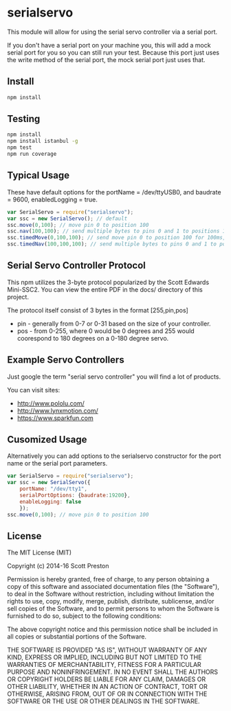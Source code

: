# serialservo

This module will allow for using the serial servo controller via a serial port. 

If you don't have a serial port on your machine you, this will add a mock serial port for you so you can still run your test. 
Because this port just uses the write method of the serial port, the mock serial port just uses that.

## Install

```bash
npm install
```

## Testing

```bash
npm install
npm install istanbul -g
npm test
npm run coverage
```


## Typical Usage

These have default options for the portName = /dev/ttyUSB0, and baudrate = 9600, enabledLogging = true.

```javascript
var SerialServo = require("serialservo");
var ssc = new SerialServo(); // default
ssc.move(0,100); // move pin 0 to position 100
ssc.nav(100,100); // send multiple bytes to pins 0 and 1 to positions 100
ssc.timedMove(0,100,100); // send move pin 0 to position 100 for 100ms, then back to 127
ssc.timedNav(100,100,100); // send multiple bytes to pins 0 and 1 to position 100 for 100ms, then back to 127
```

## Serial Servo Controller Protocol

This npm utilizes the 3-byte protocol popularized by the Scott Edwards Mini-SSC2. You can view the entire PDF in the docs/ directory of this project.

The protocol itself consist of 3 bytes in the format [255,pin,pos]

* pin - generally from 0-7 or 0-31 based on the size of your controller.
* pos - from 0-255, where 0 would be 0 degrees and 255 would coorespond to 180 degrees on a 0-180 degree servo.

## Example Servo Controllers

Just google the term "serial servo controller" you will find a lot of products.

You can visit sites:

* http://www.pololu.com/
* http://www.lynxmotion.com/
* https://www.sparkfun.com

## Cusomized Usage

Alternatively you can add options to the serialservo constructor for the port name or the serial port parameters.

```javascript
var SerialServo = require("serialservo");
var ssc = new SerialServo({
    portName: "/dev/tty1",
    serialPortOptions: {baudrate:19200},
    enableLogging: false
    });
ssc.move(0,100); // move pin 0 to position 100
```

## License

The MIT License (MIT)

Copyright (c) 2014-16 Scott Preston

Permission is hereby granted, free of charge, to any person obtaining a copy of
this software and associated documentation files (the "Software"), to deal in
the Software without restriction, including without limitation the rights to
use, copy, modify, merge, publish, distribute, sublicense, and/or sell copies of
the Software, and to permit persons to whom the Software is furnished to do so,
subject to the following conditions:

The above copyright notice and this permission notice shall be included in all
copies or substantial portions of the Software.

THE SOFTWARE IS PROVIDED "AS IS", WITHOUT WARRANTY OF ANY KIND, EXPRESS OR
IMPLIED, INCLUDING BUT NOT LIMITED TO THE WARRANTIES OF MERCHANTABILITY, FITNESS
FOR A PARTICULAR PURPOSE AND NONINFRINGEMENT. IN NO EVENT SHALL THE AUTHORS OR
COPYRIGHT HOLDERS BE LIABLE FOR ANY CLAIM, DAMAGES OR OTHER LIABILITY, WHETHER
IN AN ACTION OF CONTRACT, TORT OR OTHERWISE, ARISING FROM, OUT OF OR IN
CONNECTION WITH THE SOFTWARE OR THE USE OR OTHER DEALINGS IN THE SOFTWARE.
